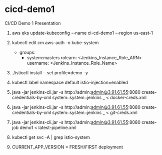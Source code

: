 # cicd-demo1
CI/CD Demo 1 Presentation

1. aws eks update-kubeconfig --name ci-cd-demo1  --region us-east-1


2. kubectl edit cm aws-auth -n kube-system 

    - groups:
      - system:masters
      rolearn: <Jenkins_Instance_Role_ARN>
      username: <Jenkins_Instance_Role_Name>

3. ./istioctl install --set profile=demo -y

4. kubectl label namespace default istio-injection=enabled

5. java -jar jenkins-cli.jar -s http://admin:admin@3.91.61.55:8080 create-credentials-by-xml  system::system::jenkins _ < docker-creds.xml

6. java -jar jenkins-cli.jar -s http://admin:admin@3.91.61.55:8080 create-credentials-by-xml  system::system::jenkins _ < git-creds.xml

7. java -jar jenkins-cli.jar -s http://admin:admin@3.91.61.55:8080 create-job demo1 < latest-pipeline.xml

8. kubectl get svc -A | grep istio-system 

9. CURRENT_APP_VERSION = FRESH/FIRST deployment
